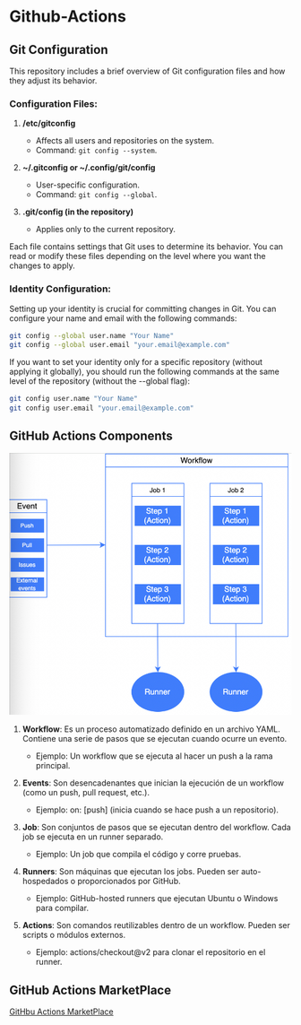 # Github-Actions

## Git Configuration

This repository includes a brief overview of Git configuration files and how they adjust its behavior.

### Configuration Files:

1. **/etc/gitconfig**  
   - Affects all users and repositories on the system.
   - Command: `git config --system`.

2. **~/.gitconfig or ~/.config/git/config**  
   - User-specific configuration.
   - Command: `git config --global`.

3. **.git/config (in the repository)**  
   - Applies only to the current repository.

Each file contains settings that Git uses to determine its behavior. You can read or modify these files depending on the level where you want the changes to apply.

### Identity Configuration:

Setting up your identity is crucial for committing changes in Git. You can configure your name and email with the following commands:

```bash
git config --global user.name "Your Name"
git config --global user.email "your.email@example.com"
```

If you want to set your identity only for a specific repository (without applying it globally), you should run the following commands at the same level of the repository (without the --global flag):

```bash
git config user.name "Your Name"
git config user.email "your.email@example.com"
```

## GitHub Actions Components

![Components](/img/image01.jpg)

1. **Workflow**: Es un proceso automatizado definido en un archivo YAML. Contiene una serie de pasos que se ejecutan cuando ocurre un evento.

   - Ejemplo: Un workflow que se ejecuta al hacer un push a la rama principal.
2. **Events**: Son desencadenantes que inician la ejecución de un workflow (como un push, pull request, etc.).

   - Ejemplo: on: [push] (inicia cuando se hace push a un repositorio).
3. **Job**: Son conjuntos de pasos que se ejecutan dentro del workflow. Cada job se ejecuta en un runner separado.

   - Ejemplo: Un job que compila el código y corre pruebas.
4. **Runners**: Son máquinas que ejecutan los jobs. Pueden ser auto-hospedados o proporcionados por GitHub.

   - Ejemplo: GitHub-hosted runners que ejecutan Ubuntu o Windows para compilar.
5. **Actions**: Son comandos reutilizables dentro de un workflow. Pueden ser scripts o módulos externos.

   - Ejemplo: actions/checkout@v2 para clonar el repositorio en el runner.

## GitHub Actions MarketPlace

[GitHbu Actions MarketPlace](https://github.com/marketplace?type=actions)